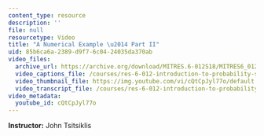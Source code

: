 ```yaml
---
content_type: resource
description: ''
file: null
resourcetype: Video
title: "A Numerical Example \u2014 Part II"
uid: 85b6ca6a-2389-d9f7-6c04-24035da370ab
video_files:
  archive_url: https://archive.org/download/MITRES.6-012S18/MITRES6_012S18_L25-08_300k.mp4
  video_captions_file: /courses/res-6-012-introduction-to-probability-spring-2018/5ab5e6363caa5cc897299e60bd2c4585_cQtCpJyl77o.vtt
  video_thumbnail_file: https://img.youtube.com/vi/cQtCpJyl77o/default.jpg
  video_transcript_file: /courses/res-6-012-introduction-to-probability-spring-2018/d9dcded83d177a494ab1e48416ee01f7_cQtCpJyl77o.pdf
video_metadata:
  youtube_id: cQtCpJyl77o
---
```


**Instructor:** John Tsitsiklis
